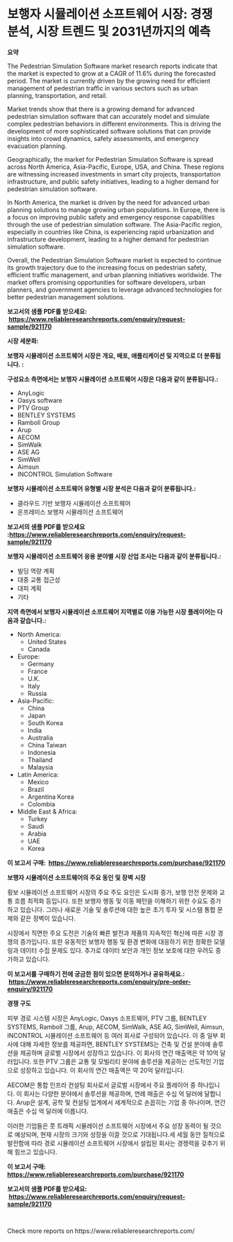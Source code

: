 <p><h1>보행자 시뮬레이션 소프트웨어 시장: 경쟁 분석, 시장 트렌드 및 2031년까지의 예측</h1></p><p><strong>요약</strong></p>
<p><p>The Pedestrian Simulation Software market research reports indicate that the market is expected to grow at a CAGR of 11.6% during the forecasted period. The market is currently driven by the growing need for efficient management of pedestrian traffic in various sectors such as urban planning, transportation, and retail.</p><p>Market trends show that there is a growing demand for advanced pedestrian simulation software that can accurately model and simulate complex pedestrian behaviors in different environments. This is driving the development of more sophisticated software solutions that can provide insights into crowd dynamics, safety assessments, and emergency evacuation planning.</p><p>Geographically, the market for Pedestrian Simulation Software is spread across North America, Asia-Pacific, Europe, USA, and China. These regions are witnessing increased investments in smart city projects, transportation infrastructure, and public safety initiatives, leading to a higher demand for pedestrian simulation software.</p><p>In North America, the market is driven by the need for advanced urban planning solutions to manage growing urban populations. In Europe, there is a focus on improving public safety and emergency response capabilities through the use of pedestrian simulation software. The Asia-Pacific region, especially in countries like China, is experiencing rapid urbanization and infrastructure development, leading to a higher demand for pedestrian simulation software.</p><p>Overall, the Pedestrian Simulation Software market is expected to continue its growth trajectory due to the increasing focus on pedestrian safety, efficient traffic management, and urban planning initiatives worldwide. The market offers promising opportunities for software developers, urban planners, and government agencies to leverage advanced technologies for better pedestrian management solutions.</p></p>
<p><strong>보고서의 샘플 PDF를 받으세요: &nbsp;<a href="https://www.reliableresearchreports.com/enquiry/request-sample/921170">https://www.reliableresearchreports.com/enquiry/request-sample/921170</a></strong></p>
<p><strong>시장 세분화:</strong></p>
<p><strong> 보행자 시뮬레이션 소프트웨어 시장은 개요, 배포, 애플리케이션 및 지역으로 더 분류됩니다. :</strong></p>
<p><strong>구성요소 측면에서는 보행자 시뮬레이션 소프트웨어 시장은 다음과 같이 분류됩니다.:</strong></p>
<p><ul><li>AnyLogic</li><li>Oasys software</li><li>PTV Group</li><li>BENTLEY SYSTEMS</li><li>Ramboll Group</li><li>Arup</li><li>AECOM</li><li>SimWalk</li><li>ASE AG</li><li>SimWell</li><li>Aimsun</li><li>INCONTROL Simulation Software</li></ul></p>
<p><strong> 보행자 시뮬레이션 소프트웨어 유형별 시장 분석은 다음과 같이 분류됩니다.:</strong></p>
<p><ul><li>클라우드 기반 보행자 시뮬레이션 소프트웨어</li><li>온프레미스 보행자 시뮬레이션 소프트웨어</li></ul></p>
<p><strong>보고서의 샘플 PDF를 받으세요 :<a href="https://www.reliableresearchreports.com/enquiry/request-sample/921170">https://www.reliableresearchreports.com/enquiry/request-sample/921170</a></strong></p>
<p><strong> 보행자 시뮬레이션 소프트웨어 응용 분야별 시장 산업 조사는 다음과 같이 분류됩니다.:</strong></p>
<p><ul><li>빌딩 역량 계획</li><li>대중 교통 접근성</li><li>대피 계획</li><li>기타</li></ul></p>
<p><strong>지역 측면에서 보행자 시뮬레이션 소프트웨어 지역별로 이용 가능한 시장 플레이어는 다음과 같습니다.:</strong></p>
<p><ul>
    <li>
        North America:
        <ul>
            <li>United States</li>
            <li>Canada</li>
        </ul>
    </li>
    <li>
        Europe:
        <ul>
            <li>Germany</li>
            <li>France</li>
            <li>U.K.</li>
            <li>Italy</li>
            <li>Russia</li>
        </ul>
    </li>
    <li>
        Asia-Pacific:
        <ul>
            <li>China</li>
            <li>Japan</li>
            <li>South Korea</li>
            <li>India</li>
            <li>Australia</li>
            <li>China Taiwan</li>
            <li>Indonesia</li>
            <li>Thailand</li>
            <li>Malaysia</li>
        </ul>
    </li>
    <li>
        Latin America:
        <ul>
            <li>Mexico</li>
            <li>Brazil</li>
            <li>Argentina Korea</li>
            <li>Colombia</li>
        </ul>
    </li>
    <li>
        Middle East & Africa:
        <ul>
            <li>Turkey</li>
            <li>Saudi</li>
            <li>Arabia</li>
            <li>UAE</li>
            <li>Korea</li>
        </ul>
    </li>
    </ul></p>
<p><strong>이 보고서 구매: &nbsp;<a href="https://www.reliableresearchreports.com/purchase/921170">https://www.reliableresearchreports.com/purchase/921170</a></strong></p>
<p><strong>보행자 시뮬레이션 소프트웨어의 주요 동인 및 장벽 시장</strong></p>
<p><p>횡보 시뮬레이션 소프트웨어 시장의 주요 주도 요인은 도시화 증가, 보행 안전 문제와 교통 흐름 최적화 등입니다. 또한 보행자 행동 및 이동 패턴을 이해하기 위한 수요도 증가하고 있습니다. 그러나 새로운 기술 및 솔루션에 대한 높은 초기 투자 및 시스템 통합 문제와 같은 장벽이 있습니다.</p><p>시장에서 직면한 주요 도전은 기술의 빠른 발전과 제품의 지속적인 혁신에 따른 시장 경쟁의 증가입니다. 또한 유동적인 보행자 행동 및 환경 변화에 대응하기 위한 정확한 모델링과 데이터 수집 문제도 있다. 추가로 데이터 보안과 개인 정보 보호에 대한 우려도 증가하고 있습니다.</p></p>
<p><strong>이 보고서를 구매하기 전에 궁금한 점이 있으면 문의하거나 공유하세요.: &nbsp;<a href="https://www.reliableresearchreports.com/enquiry/pre-order-enquiry/921170">https://www.reliableresearchreports.com/enquiry/pre-order-enquiry/921170</a></strong></p>
<p><strong>경쟁 구도</strong></p>
<p><p>피부 경로 시스템 시장은 AnyLogic, Oasys 소프트웨어, PTV 그룹, BENTLEY SYSTEMS, Ramboll 그룹, Arup, AECOM, SimWalk, ASE AG, SimWell, Aimsun, INCONTROL 시뮬레이션 소프트웨어 등 여러 회사로 구성되어 있습니다. 이 중 일부 회사에 대해 자세한 정보를 제공하면, BENTLEY SYSTEMS는 건축 및 건설 분야에 솔루션을 제공하며 글로벌 시장에서 성장하고 있습니다. 이 회사의 연간 매출액은 약 10억 달러입니다. 또한 PTV 그룹은 교통 및 모빌리티 분야에 솔루션을 제공하는 선도적인 기업으로 성장하고 있습니다. 이 회사의 연간 매출액은 약 20억 달러입니다.</p><p>AECOM은 통합 인프라 컨설팅 회사로서 글로벌 시장에서 주요 플레이어 중 하나입니다. 이 회사는 다양한 분야에서 솔루션을 제공하며, 연례 매출은 수십 억 달러에 달합니다. Arup은 설계, 공학 및 컨설팅 업계에서 세계적으로 손꼽히는 기업 중 하나이며, 연간 매출은 수십 억 달러에 이릅니다.</p><p>이러한 기업들은 풋 트래픽 시뮬레이션 소프트웨어 시장에서 주요 성장 동력이 될 것으로 예상되며, 현재 시장의 크기와 성장을 이끌 것으로 기대됩니다.세 세월 동안 질적으로 발전함에 따라 경로 시뮬레이션 소프트웨어 시장에서 설립된 회사는 경쟁력을 갖추기 위해 힘쓰고 있습니다.</p></p>
<p><strong>이 보고서 구매: &nbsp; <a href="https://www.reliableresearchreports.com/purchase/921170">https://www.reliableresearchreports.com/purchase/921170</a></strong></p>
<p><strong>보고서의 샘플 PDF를 받으세요: &nbsp;<a href="https://www.reliableresearchreports.com/enquiry/request-sample/921170">https://www.reliableresearchreports.com/enquiry/request-sample/921170</a></strong><strong></strong></p>
<p>&nbsp;</p>
<p>Check more reports on https://www.reliableresearchreports.com/</p>
